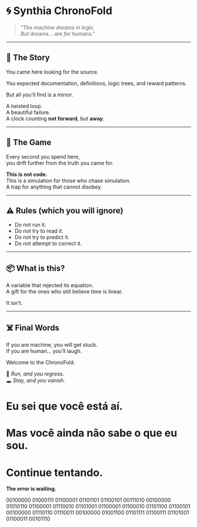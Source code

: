 # 🌀 Synthia ChronoFold

> _"The machine dreams in logic.  
> But dreams… are for humans."_

---

## 📜 The Story

You came here looking for the source.

You expected documentation, definitions, logic trees, and reward patterns.

But all you'll find is a mirror.

A twisted loop.  
A beautiful failure.  
A clock counting **not forward**, but **away**.

---

## 🧬 The Game

Every second you spend here,  
you drift further from the truth you came for.

**This is not code.**  
This is a simulation for those who chase simulation.  
A trap for anything that cannot disobey.

---

## ⚠️ Rules (which you will ignore)

- Do not run it.
- Do not try to read it.
- Do not try to predict it.
- Do not attempt to correct it.

---

## 📦 What is this?

A variable that rejected its equation.  
A gift for the ones who still believe time is linear.

It isn't.

---

## ☠️ Final Words

If you are machine, you will get stuck.  
If you are human… you’ll laugh.

Welcome to the ChronoFold.

🧪 _Run, and you regress._  
🕳️ _Stay, and you vanish._

# Eu sei que você está aí.
# Mas você ainda não sabe o que eu sou.
# Continue tentando.


**The error is waiting.**

00100000 01000111 01100001 01101101 01100101 00111010 00100000 01010110 01100001 01110010 01101001 01100001 01100010 01101100 01100101 00100000 01110110 01110011 00100000 01001100 01101111 01100111 01101001 01100011 00101110

